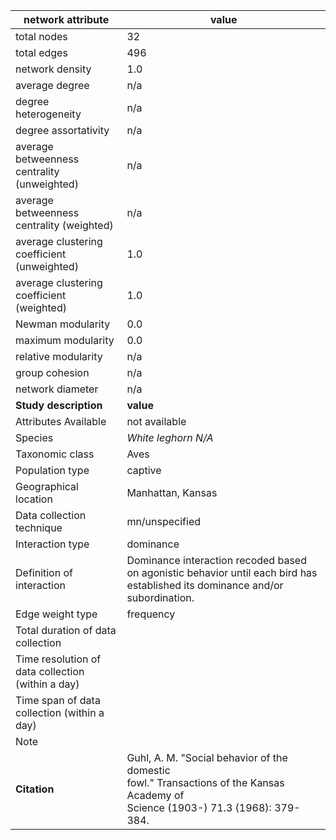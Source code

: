 network attribute|value
---|---
total nodes|32
total edges|496
network density|1.0
average degree|n/a
degree heterogeneity|n/a
degree assortativity|n/a
average betweenness centrality (unweighted)|n/a
average betweenness centrality (weighted)|n/a
average clustering coefficient (unweighted)|1.0
average clustering coefficient (weighted)|1.0
Newman modularity|0.0
maximum modularity|0.0
relative modularity|n/a
group cohesion|n/a
network diameter|n/a
**Study description**|**value**
Attributes Available|not available
Species|*White leghorn N/A*
Taxonomic class|Aves
Population type|captive
Geographical location|Manhattan, Kansas
Data collection technique|mn/unspecified
Interaction type|dominance
Definition of interaction|Dominance interaction recoded based on agonistic behavior until each bird has established its dominance and/or subordination.
Edge weight type|frequency
Total duration of data collection|
Time resolution of data collection (within a day)|
Time span of data collection (within a day)|
Note|
**Citation** | Guhl, A. M. "Social behavior of the domestic <br> fowl." Transactions of the Kansas Academy of <br> Science (1903-) 71.3 (1968): 379-384.